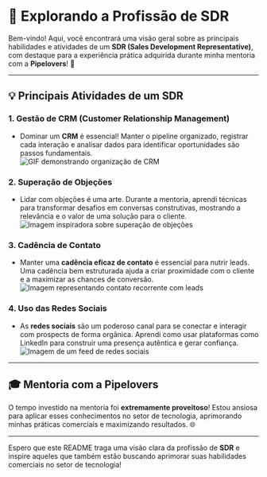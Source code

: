 # 🚀 **Explorando a Profissão de SDR**

Bem-vindo! Aqui, você encontrará uma visão geral sobre as principais habilidades e atividades de um **SDR (Sales Development Representative)**, com destaque para a experiência prática adquirida durante minha mentoria com a **Pipelovers**! 🎉

---

## 💡 **Principais Atividades de um SDR**

### 1. **Gestão de CRM (Customer Relationship Management)**  
   - Dominar um **CRM** é essencial! Manter o pipeline organizado, registrar cada interação e analisar dados para identificar oportunidades são passos fundamentais.  
   ![GIF demonstrando organização de CRM](https://media.giphy.com/media/l3q2K5jinAlChoCLS/giphy.gif)

### 2. **Superação de Objeções**  
   - Lidar com objeções é uma arte. Durante a mentoria, aprendi técnicas para transformar desafios em conversas construtivas, mostrando a relevância e o valor de uma solução para o cliente.  
   ![Imagem inspiradora sobre superação de objeções](https://s3-sa-east-1.amazonaws.com/agendor-blog-uploads/2016/06/20192038/objecoes-em-vendas.jpg)

### 3. **Cadência de Contato**  
   - Manter uma **cadência eficaz de contato** é essencial para nutrir leads. Uma cadência bem estruturada ajuda a criar proximidade com o cliente e a maximizar as chances de conversão.  
   ![Imagem representando contato recorrente com leads](https://www.google.com/url?sa=i&url=https%3A%2F%2Fwww.moskitcrm.com%2Fblog%2Ffluxo-de-cadencia&psig=AOvVaw0YOeJclf9_gNoZXYNIjpJP&ust=1731509252552000&source=images&cd=vfe&opi=89978449&ved=0CBQQjRxqFwoTCJj0mOSE14kDFQAAAAAdAAAAABAI)

### 4. **Uso das Redes Sociais**  
   - As **redes sociais** são um poderoso canal para se conectar e interagir com prospects de forma orgânica. Aprendi como usar plataformas como LinkedIn para construir uma presença autêntica e gerar confiança.  
   ![Imagem de um feed de redes sociais](https://source.unsplash.com/featured/?social,media)

---

## 🎓 **Mentoria com a Pipelovers**

O tempo investido na mentoria foi **extremamente proveitoso**! Estou ansiosa para aplicar esses conhecimentos no setor de tecnologia, aprimorando minhas práticas comerciais e maximizando resultados. 🌐

---

Espero que este README traga uma visão clara da profissão de **SDR** e inspire aqueles que também estão buscando aprimorar suas habilidades comerciais no setor de tecnologia!

